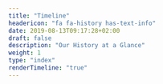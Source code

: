 ```yaml
---
title: "Timeline"
headericon: "fa fa-history has-text-info"
date: 2019-08-13T09:17:28+02:00
draft: false
description: "Our History at a Glance"
weight: 1
type: "index"
renderTimeline: "true"
---
```

